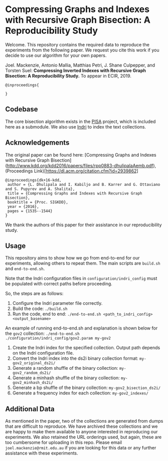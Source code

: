 Compressing Graphs and Indexes with Recursive Graph Bisection: A Reproducibility Study
======================================================================================

Welcome. This repository contains the required data to reproduce the experiments from
the following paper. We request you cite this work if you decide to use our algorithm
for your own papers.

Joel. Mackenzie, Antonio Mallia, Matthias Petri, J. Shane Culpepper, and Torsten Suel:
**Compressing Inverted Indexes with Recursive Graph Bisection: A Reproducibility Study.**
To appear in ECIR, 2019.

```
@inproceedings{

}
```

Codebase
--------
The core bisection algorithm exists in the [PISA](https://github.com/pisa-engine/pisa) project, which is included
here as a submodule. We also use [Indri](https://github.com/lgrz/indri) to index the text collections.


Acknowledgements
----------------
The original paper can be found here: [Compressing Graphs and Indexes with Recursive Graph Bisection] (http://www.kdd.org/kdd2016/papers/files/rpp0883-dhulipalaAemb.pdf), (Proceedings Link)[https://dl.acm.org/citation.cfm?id=2939862]

```
@inproceedings{dk+16-kdd,
 author = {L. Dhulipala and I. Kabiljo and B. Karrer and G. Ottaviano and S. Pupyrev and A. Shalita},
 title = {Compressing Graphs and Indexes with Recursive Graph Bisection},
 booktitle = {Proc. SIGKDD},
 year = {2016},
 pages = {1535--1544}
} 
```

We thank the authors of this paper for their assistance in our reproducibility study.



Usage
----
This repository aims to show how we go from end-to-end for our experiments, allowing
others to repeat them. The main scripts are `build.sh` and `end-to-end.sh`.

Note that the Indri configuration files in `configuration/indri_config` must be
populated with correct paths before proceeding.

So, the steps are as follows:
1. Configure the Indri parameter file correctly.
2. Build the code: `./build.sh`
3. Run the code, end to end: `./end-to-end.sh <path_to_indri_config> <output_basename>`

An example of running end-to-end.sh and explanation is shown below for the `gov2`
collection: `./end-to-end.sh ./configuration/indri_config/gov2.param my-gov2`

1. Create the Indri index for the specified collection. Output path depends on the Indri configuration file.
2. Convert the Indri index into the ds2i binary collection format: `my-gov2_original_ds2i/`
3. Generate a random shuffle of the binary collection: `my-gov2_random_ds2i/`
4. Generate a minhash shuffle of the binary collection: `my-gov2_minhash_ds2i/`
5. Generate a bp shuffle of the binary collection: `my-gov2_bisection_ds2i/`
6. Generate a frequency index for each collection: `my-gov2_indexes/`

Additional Data
---------------
As mentioned in the paper, two of the collections are generated from dumps that
are difficult to reproduce. We have archived these collections and we are happy
to make them available to anyone interested in reproducing our experiments.
We also retained the URL orderings used, but again, these are too cumbersome for
uploading in this repo.
Please email `joel.mackenzie@rmit.edu.au` if you are looking for this data or
any further assistance with these experiments.
